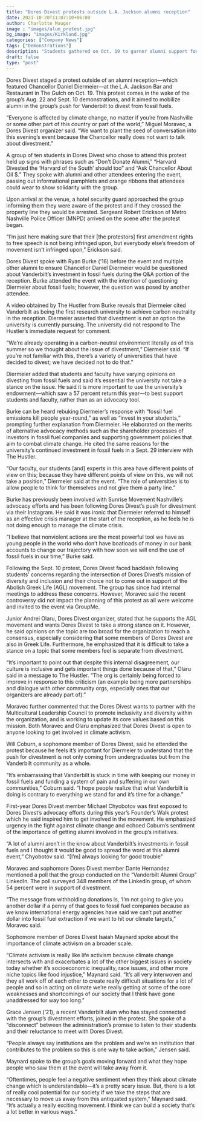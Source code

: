 ```yaml
---
title: "Dores Divest protests outside L.A. Jackson alumni reception"
date: 2021-10-20T11:07:10+06:00
author: Charlotte Mauger
image : "images/alum_protest.jpg"
bg_image: "images/Kirkland.jpg"
categories: ["Company News"]
tags: ["Demonstrations"]
description: "Students gathered on Oct. 19 to garner alumni support for Vanderbilt to divest from fossil fuels and prompt Chancellor Diermeier to respond to divestment concerns."
draft: false
type: "post"
---
```


Dores Divest staged a protest outside of an alumni reception—which featured Chancellor Daniel Diermeier—at the L.A. Jackson Bar and Restaurant in The Gulch on Oct. 19. This protest comes in the wake of the group’s Aug. 22 and Sept. 10 demonstrations, and it aimed to mobilize alumni in the group’s push for Vanderbilt to divest from fossil fuels.

“Everyone is affected by climate change, no matter if you’re from Nashville or some other part of this country or part of the world,” Miguel Moravec, a Dores Divest organizer said. “We want to plant the seed of conversation into this evening’s event because the Chancellor really does not want to talk about divestment.”

A group of ten students in Dores Divest who chose to attend this protest held up signs with phrases such as “Don’t Donate Alumni,” “Harvard Divested the ‘Harvard of the South’ should too” and “Ask Chancellor About Oil $.” They spoke with alumni and other attendees entering the event, passing out informational pamphlets and orange ribbons that attendees could wear to show solidarity with the group. 

Upon arrival at the venue, a hotel security guard approached the group informing them they were aware of the protest and if they crossed the property line they would be arrested. Sergeant Robert Erickson of Metro Nashville Police Officer (MNPD) arrived on the scene after the protest began.  

“I’m just here making sure that their [the protestors] first amendment rights to free speech is not being infringed upon, but everybody else’s freedom of movement isn’t infringed upon,” Erickson said. 

Dores Divest spoke with Ryan Burke (‘16) before the event and multiple other alumni to ensure Chancellor Daniel Diermeier would be questioned about Vanderbilt’s investment in fossil fuels during the Q&A portion of the reception. Burke attended the event with the intention of questioning Diermeier about fossil fuels; however, the question was posed by another attendee.

A video obtained by The Hustler from Burke reveals that Diermeier cited Vanderbilt as being the first research university to achieve carbon neutrality in the reception. Diermeier asserted that divestment is not an option the university is currently pursuing. The university did not respond to The Hustler’s immediate request for comment.  

“We’re already operating in a carbon-neutral environment literally as of this summer so we thought about the issue of divestment,” Diermeier said. “If you’re not familiar with this, there’s a variety of universities that have decided to divest; we have decided not to do that.” 

Diermeier added that students and faculty have varying opinions on divesting from fossil fuels and said it’s essential the university not take a stance on the issue. He said it is more important to use the university’s endowment—which saw a 57 percent return this year—to best support students and faculty, rather than as an advocacy tool. 

Burke can be heard rebuking Diermeier’s response with “fossil fuel emissions kill people year-round,” as well as “invest in your students,” prompting further explanation from Diermeier. He elaborated on the merits of alternative advocacy methods such as the shareholder processes of investors in fossil fuel companies and supporting government policies that aim to combat climate change. He cited the same reasons for the university’s continued investment in fossil fuels in a Sept. 29 interview with The Hustler. 

“Our faculty, our students [and] experts in this area have different points of view on this; because they have different points of view on this, we will not take a position,” Diermeier said at the event. “The role of universities is to allow people to think for themselves and not give them a party line.”

Burke has previously been involved with Sunrise Movement Nashville’s advocacy efforts and has been following Dores Divest’s push for divestment via their Instagram. He said it was ironic that Diermeier referred to himself as an effective crisis manager at the start of the reception, as he feels he is not doing enough to manage the climate crisis. 

“I believe that nonviolent actions are the most powerful tool we have as young people in the world who don’t have boatloads of money in our bank accounts to change our trajectory with how soon we will end the use of fossil fuels in our time,” Burke said.

Following the Sept. 10 protest, Dores Divest faced backlash following students’ concerns regarding the intersection of Dores Divest’s mission of diversity and inclusion and their choice not to come out in support of the Abolish Greek Life (AGL) movement. The group has since had internal meetings to address these concerns. However, Moravec said the recent controversy did not impact the planning of this protest as all were welcome and invited to the event via GroupMe. 

Junior Andrei Olaru, Dores Divest organizer, stated that he supports the AGL movement and wants Dores Divest to take a strong stance on it. However, he said opinions on the topic are too broad for the organization to reach a consensus, especially considering that some members of Dores Divest are also in Greek Life. Furthermore, he emphasized that it is difficult to take a stance on a topic that some members feel is separate from divestment. 

“It’s important to point out that despite this internal disagreement, our culture is inclusive and gets important things done because of that,” Olaru said in a message to The Hustler. “The org is certainly being forced to improve in response to this criticism (an example being more partnerships and dialogue with other community orgs, especially ones that our organizers are already part of).”

Moravec further commented that the Dores Divest wants to partner with the Multicultural Leadership Council to promote inclusivity and diversity within the organization, and is working to update its core values based on this mission. Both Moravec and Olaru emphasized that Dores Divest is open to anyone looking to get involved in climate activism.

Will Coburn, a sophomore member of Dores Divest, said he attended the protest because he feels it’s important for Diermeier to understand that the push for divestment is not only coming from undergraduates but from the Vanderbilt community as a whole. 

“It’s embarrassing that Vanderbilt is stuck in time with keeping our money in fossil fuels and funding a system of pain and suffering in our own communities,” Coburn said. “I hope people realize that what Vanderbilt is doing is contrary to everything we stand for and it’s time for a change.”

First-year Dores Divest member Michael Chyobotov was first exposed to Dores Divest’s advocacy efforts during this year’s Founder’s Walk protest which he said inspired him to get involved in the movement. He emphasized urgency in the fight against climate change and echoed Coburn’s sentiment of the importance of getting alumni involved in the group’s initiatives. 

“A lot of alumni aren’t in the know about Vanderbilt’s investments in fossil fuels and I thought it would be good to spread the word at this alumni event,” Chyobotov said. “[I’m] always looking for good trouble”

Moravec and sophomore Dores Divest member Dante Hernandez mentioned a poll that the group conducted on the “Vanderbilt Alumni Group” LinkedIn. The poll surveyed 348 members of the LinkedIn group, of whom 54 percent were in support of divestment. 

“The message from withholding donations is, ‘I’m not going to give you another dollar if a penny of that goes to fossil fuel companies because as we know international energy agencies have said we can’t put another dollar into fossil fuel extraction if we want to hit our climate targets,” Moravec said. 

Sophomore member of Dores Divest Isaiah Maynard spoke about the importance of climate activism on a broader scale.

“Climate activism is really like life activism because climate change intersects with and exacerbates a lot of the other biggest issues in society today whether it’s socioeconomic inequality, race issues, and other more niche topics like food injustice,” Maynard said. “It’s all very interwoven and they all work off of each other to create really difficult situations for a lot of people and so in acting on climate we’re really getting at some of the core weaknesses and shortcomings of our society that I think have gone unaddressed for way too long.”

Grace Jensen (‘21), a recent Vanderbilt alum who has stayed connected with the group’s divestment efforts, joined in the protest. She spoke of a “disconnect” between the administration’s promise to listen to their students and their reluctance to meet with Dores Divest. 

“People always say institutions are the problem and we’re an institution that contributes to the problem so this is one way to take action,” Jensen said. 

Maynard spoke to the group’s goals moving forward and what they hope people who saw them at the event will take away from it.

“Oftentimes, people feel a negative sentiment when they think about climate change which is understandable—it’s a pretty scary issue. But, there is a lot of really cool potential for our society if we take the steps that are necessary to move us away from this antiquated system,” Maynard said. “It’s actually a really exciting movement. I think we can build a society that’s a lot better in various ways.”